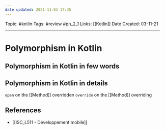 ```yaml
---
date updated: 2021-11-03 17:35
---
```


Topic: #kotlin
Tags: #review #pn_2_1
Links: [[Kotlin]]
Date Created: 03-11-21

---

# Polymorphism in Kotlin

## Polymorphism in Kotlin in few words

## Polymorphism in Kotlin in details

`open` on the [[Method]] overridden
`override` on the [[Method]] overriding

## References

- [[ISC_L511 - Développement mobile]]
